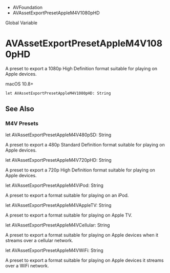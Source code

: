 

- AVFoundation
-  AVAssetExportPresetAppleM4V1080pHD 

Global Variable

# AVAssetExportPresetAppleM4V1080pHD

A preset to export a 1080p High Definition format suitable for playing on Apple devices.

macOS 10.8+

``` source
let AVAssetExportPresetAppleM4V1080pHD: String
```

## See Also

### M4V Presets

let AVAssetExportPresetAppleM4V480pSD: String

A preset to export a 480p Standard Definition format suitable for playing on Apple devices.

let AVAssetExportPresetAppleM4V720pHD: String

A preset to export a 720p High Definition format suitable for playing on Apple devices.

let AVAssetExportPresetAppleM4ViPod: String

A preset to export a format suitable for playing on an iPod.

let AVAssetExportPresetAppleM4VAppleTV: String

A preset to export a format suitable for playing on Apple TV.

let AVAssetExportPresetAppleM4VCellular: String

A preset to export a format suitable for playing on Apple devices when it streams over a cellular network.

let AVAssetExportPresetAppleM4VWiFi: String

A preset to export a format suitable for playing on Apple devices it streams over a WiFi network.

